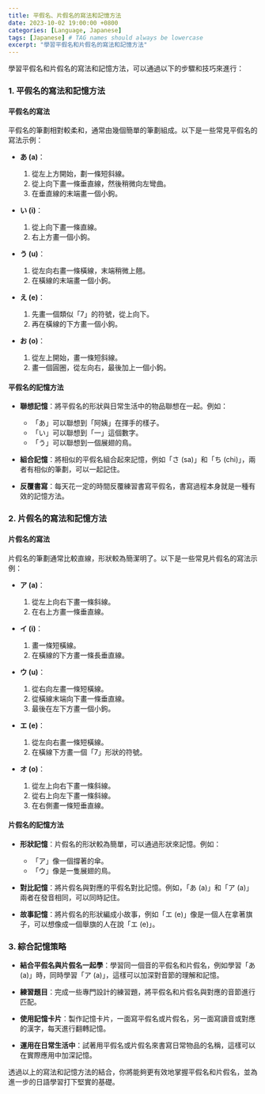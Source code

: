 ```yaml
---
title: 平假名、片假名的寫法和記憶方法
date: 2023-10-02 19:00:00 +0800
categories: [Language, Japanese]
tags: [Japanese] # TAG names should always be lowercase
excerpt: "學習平假名和片假名的寫法和記憶方法"
---
```


學習平假名和片假名的寫法和記憶方法，可以通過以下的步驟和技巧來進行：

### **1. 平假名的寫法和記憶方法**

#### **平假名的寫法**
平假名的筆劃相對較柔和，通常由幾個簡單的筆劃組成。以下是一些常見平假名的寫法示例：

- **あ (a)**：
  1. 從左上方開始，劃一條短斜線。
  2. 從上向下畫一條垂直線，然後稍微向左彎曲。
  3. 在垂直線的末端畫一個小鉤。

- **い (i)**：
  1. 從上向下畫一條直線。
  2. 右上方畫一個小鉤。

- **う (u)**：
  1. 從左向右畫一條橫線，末端稍微上翹。
  2. 在橫線的末端畫一個小鉤。

- **え (e)**：
  1. 先畫一個類似「7」的符號，從上向下。
  2. 再在橫線的下方畫一個小鉤。

- **お (o)**：
  1. 從左上開始，畫一條短斜線。
  2. 畫一個圓圈，從左向右，最後加上一個小鉤。

#### **平假名的記憶方法**
- **聯想記憶**：將平假名的形狀與日常生活中的物品聯想在一起。例如：
  - 「あ」可以聯想到「阿姨」在揮手的樣子。
  - 「い」可以聯想到「一」這個數字。
  - 「う」可以聯想到一個展翅的鳥。

- **組合記憶**：將相似的平假名組合起來記憶，例如「さ (sa)」和「ち (chi)」，兩者有相似的筆劃，可以一起記住。

- **反覆書寫**：每天花一定的時間反覆練習書寫平假名，書寫過程本身就是一種有效的記憶方法。

### **2. 片假名的寫法和記憶方法**

#### **片假名的寫法**
片假名的筆劃通常比較直線，形狀較為簡潔明了。以下是一些常見片假名的寫法示例：

- **ア (a)**：
  1. 從左上向右下畫一條斜線。
  2. 在右上方畫一條垂直線。

- **イ (i)**：
  1. 畫一條短橫線。
  2. 在橫線的下方畫一條長垂直線。

- **ウ (u)**：
  1. 從右向左畫一條短橫線。
  2. 從橫線末端向下畫一條垂直線。
  3. 最後在左下方畫一個小鉤。

- **エ (e)**：
  1. 從左向右畫一條短橫線。
  2. 在橫線下方畫一個「7」形狀的符號。

- **オ (o)**：
  1. 從左上向右下畫一條斜線。
  2. 從右上向左下畫一條斜線。
  3. 在右側畫一條短垂直線。

#### **片假名的記憶方法**
- **形狀記憶**：片假名的形狀較為簡單，可以通過形狀來記憶。例如：
  - 「ア」像一個撐著的傘。
  - 「ウ」像是一隻展翅的鳥。

- **對比記憶**：將片假名與對應的平假名對比記憶。例如，「あ (a)」和「ア (a)」兩者在發音相同，可以同時記住。

- **故事記憶**：將片假名的形狀編成小故事，例如「エ (e)」像是一個人在拿著旗子，可以想像成一個舉旗的人在說「エ (e)」。

### **3. 綜合記憶策略**
- **結合平假名與片假名一起學**：學習同一個音的平假名和片假名，例如學習「あ (a)」時，同時學習「ア (a)」，這樣可以加深對音節的理解和記憶。

- **練習題目**：完成一些專門設計的練習題，將平假名和片假名與對應的音節進行匹配。

- **使用記憶卡片**：製作記憶卡片，一面寫平假名或片假名，另一面寫讀音或對應的漢字，每天進行翻轉記憶。

- **運用在日常生活中**：試著用平假名或片假名來書寫日常物品的名稱，這樣可以在實際應用中加深記憶。

透過以上的寫法和記憶方法的結合，你將能夠更有效地掌握平假名和片假名，並為進一步的日語學習打下堅實的基礎。
